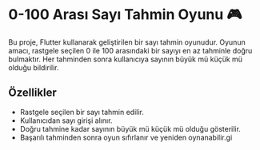 # 0-100 Arası Sayı Tahmin Oyunu 🎮

Bu proje, Flutter kullanarak geliştirilen bir sayı tahmin oyunudur. Oyunun amacı, rastgele seçilen 0 ile 100 arasındaki bir sayıyı en az tahminle doğru bulmaktır. Her tahminden sonra kullanıcıya sayının büyük mü küçük mü olduğu bildirilir.

## Özellikler

- Rastgele seçilen bir sayı tahmin edilir.
- Kullanıcıdan sayı girişi alınır.
- Doğru tahmine kadar sayının büyük mü küçük mü olduğu gösterilir.
- Başarılı tahminden sonra oyun sıfırlanır ve yeniden oynanabilir.gi